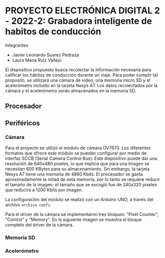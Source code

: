 # PROYECTO ELECTRÓNICA DIGITAL 2 - 2022-2: Grabadora inteligente de habitos de conducción
Integrantes
* Javier Leonardo Suarez Pedraza
* Laura María Ruiz Vallejo

El dispositivo propuesto busca recolectar la información necesaria para calificar los hábitos de conducción durante un viaje. Para poder cumplir tal proposito, se utilizará una cámara de vídeo, una memoria micro SD y el acelerómetro incluido en la tarjeta Nexys A7. Los datos recolectados por la cámara y el acelerómetro serán almacenados en la memoria SD.

## Procesador

## Periféricos

### Cámara
Para el proyecto se utilizó el módulo de cámara OV7670. Los diferentes formatos que ofrece este módulo se pueden configurar por medio de interfaz SCCB (Serial Camera Control Bus). Este dispositivo puede dar una resolución de 640x480 pixeles, lo que implica que para una imagen se necesitan 600 KBytes para su almacenamiento. Sin embargo, la tarjeta Nexys A7 tiene una memoria de 4860 Kbits. El procesador se gasta aproximadamente la mitad de esta memoria, por lo tanto se requiere reducir el tamaño de la imagen; el tamaño que se escogió fue de 240x320 pixeles que reducirá a 1200 Kbits por imagen.

La configuración del módulo se realizó con un Arduino UNO, a través del archivo `archivo confi`.

Para el driver de la cámara se implementaron tres bloques: "Pixel Counter", "Control" y "Memory". En ls siguiente imagen se muestra el bloque completo del driver de la cámara.

### Memoria SD

### Acelerómetro


